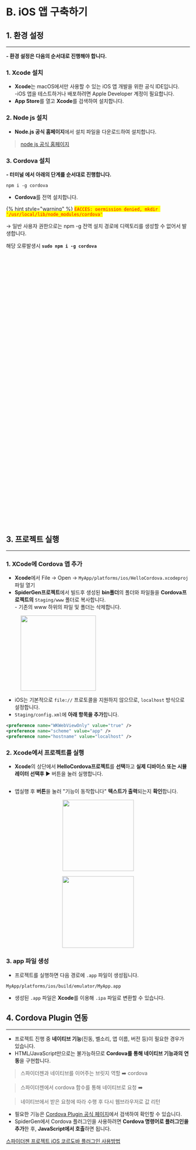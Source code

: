 # B. iOS 앱 구축하기

## 1. 환경 설정

***

**- 환경 설정은 다음의 순서대로 진행해야 합니다.**

### 1. Xcode 설치

* **Xcode**는 macOS에서만 사용할 수 있는 iOS 앱 개발을 위한 공식 IDE입니다.\
  -iOS 앱을 테스트하거나 배포하려면 Apple Developer 계정이 필요합니다.
* **App Store**를 열고 **Xcode**를 검색하여 설치합니다.



### 2. Node js 설치

* **Node.js 공식 홈페이지**에서 설치 파일을 다운로드하여 설치합니다.

> [node js 공식 홈페이지](https://nodejs.org/en/)



### 3. Cordova 설치

**- 터미널 에서 아래의 단계를 순서대로 진행합니다.**

```
npm i -g cordova
```

* **Cordova**를 전역 설치합니다.

{% hint style="warning" %}
<mark style="color:red;">`EACCES: permission denied, mkdir '/usr/local/lib/node_modules/cordova'`</mark>&#x20;

→ 일반 사용자 권한으로는 npm -g 전역 설치 경로에 디렉토리를 생성할 수 없어서 발생합니다.

해당 오류발생시 **`sudo npm i -g cordova`**

sudo는 관리자 권한으로 실행한다는 의미입니다. 실행 후 비밀번호를 입력하라는 메시지가 나올 수 있습니다.
{% endhint %}

```
cordova -v
```

* **cordova 버전**을 **확인**합니다. \
  설치가 정상적으로 완료되면 Cordova의 버전이 출력됩니다.

```
cordova create MyApp
```

* **MyApp**이라는 새로운 **Cordova 프로젝트** 폴더를 **생성**합니다.

```
cd MyApp
```

* 생성된 프로젝트 폴더인 **MyApp으로 이동**합니다.

```
cordova platform add ios
```

* **Cordova** 프로젝트에 **iOS 플랫폼을 추가**합니다.



* `myApp/platforms/ios/platform_www` 경로에 생성된 **cordova.js**파일을  **SpiderGen 프로젝트** **Assets** **폴더**에 복사합니다.

<figure><img src="../../.gitbook/assets/image (22).png" alt=""><figcaption></figcaption></figure>



## 2. SpiderGen 프로젝트 만들기

***

### 1. 예제 코드 추가

* **SpiderGen** 프로젝트 **MainView.lay**에 `Button`  컴포넌트와 **ID**가 **textBox**인 `TextBox` 컴포넌트를 추가합니다.
* 추가한 `Button`  컴포넌트의 **클릭이벤트 핸들러를 설정**합니다.

```javascript
	//MainView.js

	onButtonClick(comp, info, e)
	{
       	    this.textBox.setText("기능이 동작합니다");
	}
```

* &#x20;**F7**을 눌러 **빌드**합니다.\
  \- **`open folder`** 버튼을 이용해서 프로젝트 폴더로 쉽게 이동할 수 있습니다.



## 3. 프로젝트 실행

***

### 1. XCode에 Cordova 앱 추가

* &#x20;**Xcode**에서 File -> Open → `MyApp/platforms/ios/HelloCordova.xcodeproj`  파일 열기
* **SpiderGen프로젝트**에서  빌드후 생성된 **bin폴더**의 폴더와 파일들을 **Cordova프로젝트의** `Staging/www`  폴더로 복사합니다.\
  \- 기존의 www 하위의 파일 및 폴더는 삭제합니다.

<figure><img src="../../.gitbook/assets/image (38).png" alt="" width="206"><figcaption></figcaption></figure>

* iOS는 기본적으로 `file://` 프로토콜을 지원하지 않으므로, `localhost` 방식으로 설정합니다.
* `Staging/config.xml`에 **아래 항목을 추가**합니다.

```xml
<preference name="WKWebViewOnly" value="true" />
<preference name="scheme" value="app" />
<preference name="hostname" value="localhost" />
```



### 2. Xcode에서 프로젝트를 실행

* **Xcode**의 상단에서 **HelloCordova프로젝트**를 **선택**하고 **실제 디바이스 또는 시뮬레이터 선택후** ▶ 버튼을 눌러 실행합니다.

<figure><img src="../../.gitbook/assets/image (25).png" alt=""><figcaption></figcaption></figure>

* 앱실행 후 **버튼**을 눌러 "기능이 동작합니다" **텍스트가 출력**되는지 **확인**합니다.

<div align="center"><img src="../../.gitbook/assets/androidwhite1.png" alt="" width="195"> <figure><img src="../../.gitbook/assets/image (37).png" alt="" width="196"><figcaption></figcaption></figure></div>

### 3. app 파일 생성

* 프로젝트를 실행하면 다음 경로에 `.app` 파일이 생성됩니다.

```
MyApp/platforms/ios/build/emulator/MyApp.app
```

* 생성된 `.app` 파일은 **Xcode**를 이용해 `.ipa` 파일로 변환할 수 있습니다.



## 4. Cordova Plugin 연동

***

* 프로젝트 진행 중 **네이티브 기능**(진동, 벨소리, 앱 이름, 버전 등)이 필요한 경우가 있습니다.
* HTML/JavaScript만으로는 불가능하므로 **Cordova를 통해 네이티브 기능과의 연동**을 구현합니다.

> 스파이더젠과 네이티브를 이어주는 브릿지 역할 ➡️ cordova

> 스파이더젠에서 cordova 함수를 통해 네이티브로 요청 ➡️

> 네이티브에서 받은 요청에 따라 수행 후 다시 웹브라우저로 값 리턴

* 필요한 기능은 [Cordova Plugin 공식 페이지](https://cordova.apache.org/plugins/)에서 검색하여 확인할 수 있습니다.
* SpiderGen에서 Cordova 플러그인을 사용하려면 **Cordova 명령어로 플러그인을 추가**한 후, **JavaScript에서 호출**하면 됩니다.

[스파이더젠 프로젝트 iOS 코르도바 플러그인 사용방법](../../09.-mobile-app/09-cordova-hybrid/b-ios-cordova.md)
